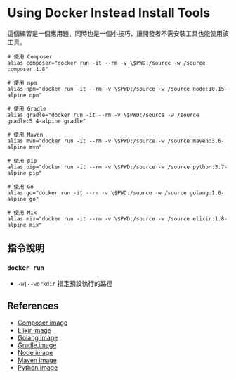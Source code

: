 # Using Docker Instead Install Tools

這個練習是一個應用題，同時也是一個小技巧，讓開發者不需安裝工具也能使用該工具。

```
# 使用 Composer
alias composer="docker run -it --rm -v \$PWD:/source -w /source composer:1.8"

# 使用 npm
alias npm="docker run -it --rm -v \$PWD:/source -w /source node:10.15-alpine npm"

# 使用 Gradle
alias gradle="docker run -it --rm -v \$PWD:/source -w /source gradle:5.4-alpine gradle"

# 使用 Maven
alias mvn="docker run -it --rm -v \$PWD:/source -w /source maven:3.6-alpine mvn"

# 使用 pip
alias pip="docker run -it --rm -v \$PWD:/source -w /source python:3.7-alpine pip"

# 使用 Go
alias go="docker run -it --rm -v \$PWD:/source -w /source golang:1.6-alpine go"

# 使用 Mix
alias mix="docker run -it --rm -v \$PWD:/source -w /source elixir:1.8-alpine mix"
```

## 指令說明

### `docker run`

* `-w|--workdir` 指定預設執行的路徑

## References

* [Composer image](https://hub.docker.com/_/composer)
* [Elixir image](https://hub.docker.com/_/elixir)
* [Golang image](https://hub.docker.com/_/golang)
* [Gradle image](https://hub.docker.com/_/gradle)
* [Node image](https://hub.docker.com/_/node)
* [Maven image](https://hub.docker.com/_/maven)
* [Python image](https://hub.docker.com/_/python)
